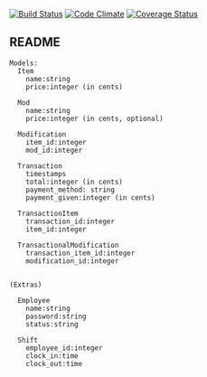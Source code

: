 [![Build Status](https://travis-ci.org/nf1213/cash_register.svg?branch=master)](https://travis-ci.org/nf1213/cash_register) [![Code Climate](https://codeclimate.com/github/nf1213/cash_register.png)](https://codeclimate.com/github/nf1213/cash_register) [![Coverage Status](https://coveralls.io/repos/nf1213/cash_register/badge.png)](https://coveralls.io/r/nf1213/cash_register)

## README

    Models:
      Item
        name:string
        price:integer (in cents)
    
      Mod
        name:string
        price:integer (in cents, optional)
    
      Modification
        item_id:integer
        mod_id:integer
    
      Transaction
        timestamps
        total:integer (in cents)
        payment_method: string
        payment_given:integer (in cents)
    
      TransactionItem
        transaction_id:integer
        item_id:integer
    
      TransactionalModification
        transaction_item_id:integer
        modification_id:integer
    
    
    (Extras)
    
      Employee
        name:string
        password:string
        status:string
    
      Shift
        employee_id:integer
        clock_in:time
        clock_out:time
